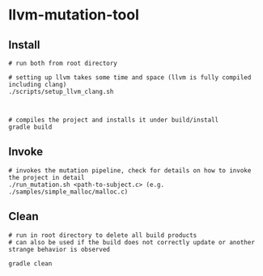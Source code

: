 # llvm-mutation-tool

## Install

```shell script
# run both from root directory

# setting up llvm takes some time and space (llvm is fully compiled including clang)
./scripts/setup_llvm_clang.sh



# compiles the project and installs it under build/install
gradle build
```


## Invoke
```shell script
# invokes the mutation pipeline, check for details on how to invoke the project in detail
./run_mutation.sh <path-to-subject.c> (e.g. ./samples/simple_malloc/malloc.c)
```

## Clean
```shell script
# run in root directory to delete all build products
# can also be used if the build does not correctly update or another strange behavior is observed

gradle clean
```

